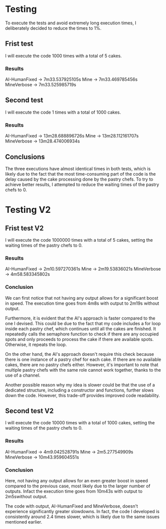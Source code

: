 # Testing

To execute the tests and avoid extremely long execution times, I deliberately decided to reduce the times to 1%.

## Frist test
I will execute the code 1000 times with a total of 5 cakes.

### Results

AI-HumanFixed   ->  7m33.537925105s
Mine            ->  7m33.469785456s
MineVerbose     ->  7m33.525985719s

## Second test
I will execute the code 1 times with a total of 1000 cakes.

### Results

AI-HumanFixed   ->  13m28.688896726s
Mine            ->  13m28.112161707s
MineVerbose     ->  13m28.474006934s

## Conclusions

The three executions have almost identical times in both tests, which is likely due to the fact that the most time-consuming part of the code is the delay caused by the cake processing done by the pastry chefs. To try to achieve better results, I attempted to reduce the waiting times of the pastry chefs to 0.


# Testing V2

## Frist test V2
I will execute the code 1000000 times with a total of 5 cakes, setting the waiting times of the pastry chefs to 0.

### Results

AI-HumanFixed   ->  2m10.597270361s
Mine            ->  2m19.53836021s
MineVerbose     ->  4m58.583345802s

### Conclusion
We can first notice that not having any output allows for a significant boost in speed. The execution time goes from 4m8s with output to 2m19s without output.

Furthermore, it is evident that the AI's approach is faster compared to the one I devised. This could be due to the fact that my code includes a for loop inside each pastry chef, which continues until all the cakes are finished. It repeatedly calls the semaphore function to check if there are any occupied spots and only proceeds to process the cake if there are available spots. Otherwise, it repeats the loop.

On the other hand, the AI's approach doesn't require this check because there is one instance of a pastry chef for each cake. If there are no available cakes, there are no pastry chefs either. However, it's important to note that multiple pastry chefs with the same role cannot work together, thanks to the use of a channel.

Another possible reason why my idea is slower could be that the use of a dedicated structure, including a constructor and functions, further slows down the code. However, this trade-off provides improved code readability.

## Second test V2
I will execute the code 10000 times with a total of 1000 cakes, setting the waiting times of the pastry chefs to 0.

### Results

AI-HumanFixed   ->  4m9.042528791s
Mine            ->  2m5.277549909s
MineVerbose     ->  10m43.959604551s

### Conclusion
Here, not having any output allows for an even greater boost in speed compared to the previous case, most likely due to the larger number of outputs. Infact the execution time goes from 10m43s with output to 2m5swithout output.

The code with output, AI-HumanFixed and MineVerbose, doesn't experience significantly greater slowdowns. In fact, the code I developed is consistently around 2.4 times slower, which is likely due to the same issues mentioned earlier.